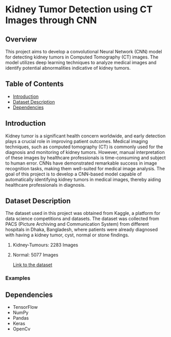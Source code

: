 ﻿# Kidney Tumor Detection using CT Images through CNN

## Overview
This project aims to develop a convolutional Neural Network (CNN) model for detecting kidney tumors in Computed Tomography (CT) images. The model utilizes deep learning techniques to analyze medical images and identify potential abnormalities indicative of kidney tumors.

## Table of Contents
+ [Introduction](https://github.com/KLE-tech-students/Kidney-Tumor-Detection-using-CT-Images-through-CNN?tab=readme-ov-file#introduction)
+ [Dataset Description](https://github.com/KLE-tech-students/Kidney-Tumor-Detection-using-CT-Images-through-CNN?tab=readme-ov-file#dependencies)
+ [Dependencies](https://github.com/KLE-tech-students/Kidney-Tumor-Detection-using-CT-Images-through-CNN?tab=readme-ov-file#dependencies)



## Introduction
Kidney tumor is a significant health concern worldwide, and early detection plays a crucial role in improving patient outcomes. Medical imaging techniques, such as computed tomography (CT) is commonly used for the diagnosis and monitoring of kidney tumors. However, manual interpretation of these images by healthcare professionals is time-consuming and subject to human error. CNNs have demonstrated remarkable success in image recognition tasks, making them well-suited for medical image analysis. The goal of this project is to develop a CNN-based model capable of automatically identifying kidney tumors in medical images, thereby aiding healthcare professionals in diagnosis.

## Dataset Description
The dataset used in this project was obtained from Kaggle, a platform for data science competitions and datasets.
The dataset was collected from PACS (Picture Archiving and Communication System) from different hospitals in Dhaka, Bangladesh, where patients were already diagnosed with having a kidney tumor, cyst, normal or stone findings.

1. Kidney-Tumours: 2283 Images

2. Normal: 5077 Images

   [Link to the dataset](https://www.kaggle.com/code/osinachichibuor/kidney-diseases-0-999) 
### Examples



## Dependencies
+ TensorFlow
+ NumPy
+ Pandas
+ Keras
+ OpenCv
